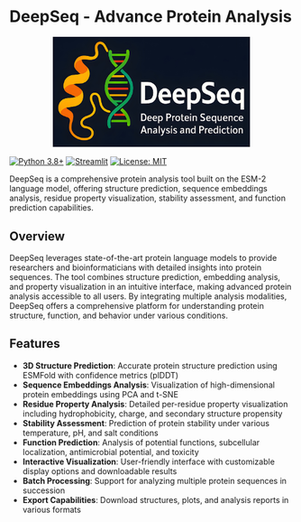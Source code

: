 # DeepSeq - Advance Protein Analysis

<p align="center"><img src="logo.png" alt="DeepSeq Logo" width="350" /></p>

[![Python 3.8+](https://img.shields.io/badge/python-3.8+-blue.svg)](https://www.python.org/downloads/)
[![Streamlit](https://img.shields.io/badge/streamlit-1.22.0+-red.svg)](https://streamlit.io)
[![License: MIT](https://img.shields.io/badge/License-MIT-yellow.svg)](https://opensource.org/licenses/MIT)

DeepSeq is a comprehensive protein analysis tool built on the ESM-2 language model, offering structure prediction, sequence embeddings analysis, residue property visualization, stability assessment, and function prediction capabilities.

## Overview
DeepSeq leverages state-of-the-art protein language models to provide researchers and bioinformaticians with detailed insights into protein sequences. The tool combines structure prediction, embedding analysis, and property visualization in an intuitive interface, making advanced protein analysis accessible to all users. By integrating multiple analysis modalities, DeepSeq offers a comprehensive platform for understanding protein structure, function, and behavior under various conditions.

## Features
- **3D Structure Prediction**: Accurate protein structure prediction using ESMFold with confidence metrics (plDDT)
- **Sequence Embeddings Analysis**: Visualization of high-dimensional protein embeddings using PCA and t-SNE
- **Residue Property Analysis**: Detailed per-residue property visualization including hydrophobicity, charge, and secondary structure propensity
- **Stability Assessment**: Prediction of protein stability under various temperature, pH, and salt conditions
- **Function Prediction**: Analysis of potential functions, subcellular localization, antimicrobial potential, and toxicity
- **Interactive Visualization**: User-friendly interface with customizable display options and downloadable results
- **Batch Processing**: Support for analyzing multiple protein sequences in succession
- **Export Capabilities**: Download structures, plots, and analysis reports in various formats
